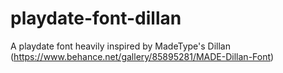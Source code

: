 # playdate-font-dillan
A playdate font heavily inspired by MadeType's Dillan (https://www.behance.net/gallery/85895281/MADE-Dillan-Font)
